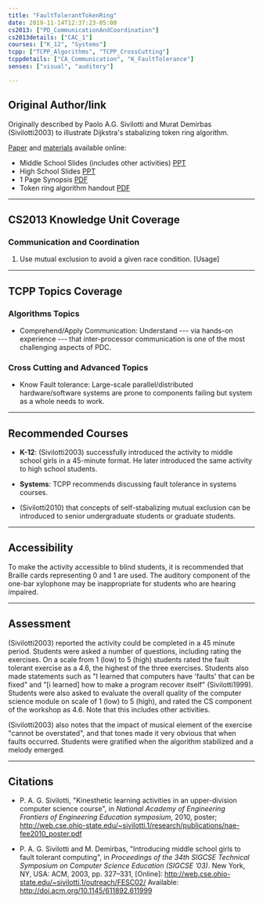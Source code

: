 ```yaml
---
title: "FaultTolerantTokenRing"
date: 2019-11-14T12:37:23-05:00
cs2013: ["PD_CommunicationAndCoordination"]
cs2013details: ["CAC_1"]
courses: ["K_12", "Systems"]
tcpp: ["TCPP_Algorithms", "TCPP_CrossCutting"]
tcppdetails: ["CA_Communication", "K_FaultTolerance"]
senses: ["visual", "auditory"]

---
```


## Original Author/link

Originally described by Paolo A.G. Sivilotti and Murat Demirbas (Sivilotti2003) to 
illustrate Dijkstra's stabalizing token ring algorithm.

[Paper](http://web.cse.ohio-state.edu/~sivilotti.1/outreach/FESC02/sigcse_paper.pdf) and [materials](http://web.cse.ohio-state.edu/~sivilotti.1/outreach/FESC02/) available online:

* Middle School Slides (includes other activities) [PPT](http://web.cse.ohio-state.edu/~sivilotti.1/outreach/FESC02/fesc.ppt)
* High School Slides [PPT](http://web.cse.ohio-state.edu/~sivilotti.1/outreach/FESC02/starturn.ppt)
* 1 Page Synopsis [PDF](http://web.cse.ohio-state.edu/~sivilotti.1/outreach/FESC02/fault_tol.pdf)
* Token ring algorithm handout [PDF](http://web.cse.ohio-state.edu/~sivilotti.1/outreach/FESC02/state.pdf)

---

## CS2013 Knowledge Unit Coverage

### Communication and Coordination

1. Use mutual exclusion to avoid a given race condition. [Usage]

---

## TCPP Topics Coverage

### Algorithms Topics 
*  Comprehend/Apply Communication: Understand --- via hands-on experience --- 
   that inter-processor communication is one of the most challenging aspects 
   of PDC. 

### Cross Cutting and Advanced Topics

* Know Fault tolerance: Large-scale parallel/distributed hardware/software 
  systems are prone to components failing but system as a whole needs to work.


---

## Recommended Courses

* **K-12**: (Sivilotti2003) successfully introduced the activity to 
  middle school girls in a 45-minute format. He later introduced the 
  same activity to high school students. 

* **Systems**: TCPP recommends discussing fault tolerance in systems courses.

* (Sivilotti2010) that concepts of self-stabalizing mutual exclusion can be 
  introduced to senior undergraduate students or graduate students.

---

## Accessibility

To make the activity accessible to blind students, it is recommended that
Braille cards representing 0 and 1 are used. The auditory component of the 
one-bar xylophone may be inappropriate for students who are hearing impaired.

---


## Assessment 

(Sivilotti2003) reported the activity could be completed in a 45 minute
period. Students were asked a number of questions, including rating the
exercises. On a scale from 1 (low) to 5 (high) students rated the fault tolerant
exercise as a 4.6, the highest of the three exercises. Students also made 
statements such as "I learned that computers have 'faults' that can be fixed" 
and "[i learned] how to make a program recover itself" (Sivilotti1999). 
Students were also asked to evaluate the overall quality of the computer 
science module on scale of 1 (low) to 5 (high), and rated the CS component 
of the workshop as 4.6. Note that this includes other activities.

(Sivilotti2003) also notes that the impact of musical element of the exercise 
"cannot be overstated", and that tones made it very obvious that when faults 
occurred. Students were gratified when the algorithm stabilized and a melody 
emerged.
 
---

## Citations

* P. A. G. Sivilotti, "Kinesthetic learning activities in an upper-division 
  computer science course", in *National Academy of Engineering Frontiers of 
  Engineering Education symposium*, 2010, poster; http://web.cse.ohio-state.edu/~sivilotti.1/research/publications/nae-fee2010_poster.pdf

* P. A. G. Sivilotti and M. Demirbas, "Introducing middle school girls to
  fault tolerant computing", in *Proceedings of the 34th SIGCSE Technical
  Symposium on Computer Science Education (SIGCSE ’03)*. New York, NY, USA:
  ACM, 2003, pp. 327–331, [Online]: http://web.cse.ohio-state.edu/~sivilotti.1/outreach/FESC02/
  Available: http://doi.acm.org/10.1145/611892.611999

